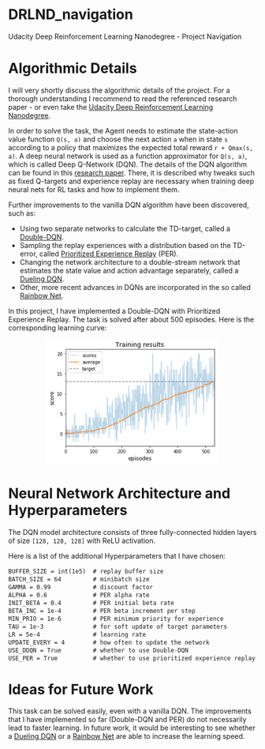 # DRLND_navigation
Udacity Deep Reinforcement Learning Nanodegree - Project Navigation

# Algorithmic Details

I will very shortly discuss the algorithmic details of the project. For a thorough understanding I recommend to read the referenced research paper - or even take the [Udacity Deep Reinforcement Learning Nanodegree](https://www.udacity.com/course/deep-reinforcement-learning-nanodegree--nd893).

In order to solve the task, the Agent needs to estimate the state-action value function `Q(s, a)` and choose the next action `a` when in state `s` according to a policy that maximizes the expected total reward `r + Qmax(s, a)`. A deep neural network is used as a function approximator for `Q(s, a)`, which is called Deep Q-Network (DQN). The details of the DQN algorithm can be found in this [research paper](https://storage.googleapis.com/deepmind-media/dqn/DQNNaturePaper.pdf). There, it is described why tweaks such as fixed Q-targets and experience replay are necessary when training deep neural nets for RL tasks and how to implement them.

Further improvements to the vanilla DQN algorithm have been discovered, such as:
* Using two separate networks to calculate the TD-target, called a [Double-DQN](https://arxiv.org/abs/1509.06461).
* Sampling the replay experiences with a distribution based on the TD-error, called [Prioritized Experience Replay](https://arxiv.org/abs/1511.05952) (PER).
* Changing the network architecture to a double-stream network that estimates the state value and action advantage separately, called a [Dueling DQN](https://arxiv.org/abs/1511.06581).
* Other, more recent advances in DQNs are incorporated in the so called [Rainbow Net](https://arxiv.org/abs/1710.02298).

In this project, I have implemented a Double-DQN with Prioritized Experience Replay. The task is solved after about 500 episodes. Here is the corresponding learning curve:

<p align="center">
<img src="https://github.com/alxwdm/DRLND_projects/blob/master/p1_navigation/pics/score.png" width="350">
</p>

# Neural Network Architecture and Hyperparameters

The DQN model architecture consists of three fully-connected hidden layers of size `[128, 128, 128]` with ReLU activation.

Here is a list of the additional Hyperparameters that I have chosen:

```
BUFFER_SIZE = int(1e5)  # replay buffer size
BATCH_SIZE = 64         # minibatch size
GAMMA = 0.99            # discount factor
ALPHA = 0.6             # PER alpha rate
INIT_BETA = 0.4         # PER initial beta rate
BETA_INC = 1e-4         # PER beta increment per step
MIN_PRIO = 1e-6         # PER minimum priority for experience
TAU = 1e-3              # for soft update of target parameters
LR = 5e-4               # learning rate 
UPDATE_EVERY = 4        # how often to update the network
USE_DDQN = True         # whether to use Double-DQN 
USE_PER = True          # whether to use prioritized experience replay
```

# Ideas for Future Work

This task can be solved easily, even with a vanilla DQN. The improvements that I have implemented so far (Double-DQN and PER) do not necessarily lead to faster learning. In future work, it would be interesting to see whether a [Dueling DQN](https://arxiv.org/abs/1511.06581) or a [Rainbow Net](https://arxiv.org/abs/1710.02298) are able to increase the learning speed.
